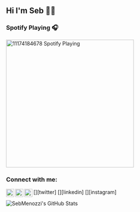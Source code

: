 ## Hi I'm Seb 👋🏻

### Spotify Playing 🎧

[<img src="https://now-playing-codestackr.vercel.app/api/spotify-playing" alt="11174184678 Spotify Playing" width="350" />](https://open.spotify.com/user/11174184678)

### Connect with me:
[<img align="left" alt="SebMenozzi | Twitter" width="22px" src="https://cdn.jsdelivr.net/npm/simple-icons@v3/icons/twitter.svg" />][twitter]
[<img align="left" alt="sebastienmenozzi | LinkedIn" width="22px" src="https://cdn.jsdelivr.net/npm/simple-icons@v3/icons/linkedin.svg" />][linkedin]
[<img align="left" alt="sebastienmenozzi | Instagram" width="22px" src="https://cdn.jsdelivr.net/npm/simple-icons@v3/icons/instagram.svg" />][instagram]

<img align="left" alt="SebMenozzi's GitHub Stats" src="https://github-readme-stats.codestackr.vercel.app/api?username=SebMenozzi&show_icons=true&hide_border=true" />
